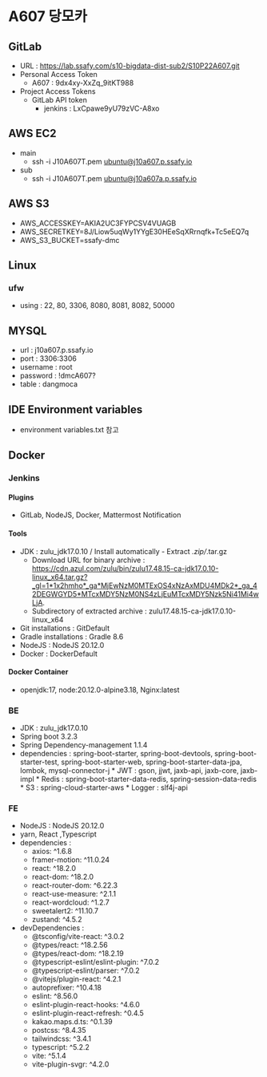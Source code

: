 # A607 당모카

## GitLab
* URL : https://lab.ssafy.com/s10-bigdata-dist-sub2/S10P22A607.git
* Personal Access Token
	* A607 : 9dx4xy-XxZq_9itKT988
* Project Access Tokens
	* GitLab API token
		* jenkins : LxCpawe9yU79zVC-A8xo
## AWS EC2
* main
	* ssh -i J10A607T.pem ubuntu@j10a607.p.ssafy.io
* sub
	* ssh -i J10A607T.pem ubuntu@j10a607a.p.ssafy.io
## AWS S3
* AWS_ACCESSKEY=AKIA2UC3FYPCSV4VUAGB
* AWS_SECRETKEY=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
* AWS_S3_BUCKET=ssafy-dmc

## Linux
### ufw
* using : 22, 80, 3306, 8080, 8081, 8082, 50000

## MYSQL
* url : j10a607.p.ssafy.io
* port : 3306:3306
* username : root
* password : !dmcA607?
* table : dangmoca

## IDE Environment variables
* environment variables.txt 참고

## Docker

### Jenkins

#### Plugins
* GitLab, NodeJS, Docker, Mattermost Notification

#### Tools
* JDK : zulu_jdk17.0.10 / Install automatically - Extract *.zip/*.tar.gz
	* Download URL for binary archive : https://cdn.azul.com/zulu/bin/zulu17.48.15-ca-jdk17.0.10-linux_x64.tar.gz?_gl=1*1x2hmho*_ga*MjEwNzM0MTExOS4xNzAxMDU4MDk2*_ga_42DEGWGYD5*MTcxMDY5NzM0NS4zLjEuMTcxMDY5Nzk5Ni41Mi4wLjA.
	* Subdirectory of extracted archive : zulu17.48.15-ca-jdk17.0.10-linux_x64
* Git installations : GitDefault
* Gradle installations : Gradle 8.6
* NodeJS : NodeJS 20.12.0
* Docker : DockerDefault

#### Docker Container
* openjdk:17, node:20.12.0-alpine3.18, Nginx:latest

### BE
* JDK : zulu_jdk17.0.10
* Spring boot 3.2.3
* Spring Dependency-management 1.1.4
* dependencies : spring-boot-starter, spring-boot-devtools, spring-boot-starter-test, spring-boot-starter-web, spring-boot-starter-data-jpa, lombok, mysql-connector-j
		* JWT : gson, jjwt, jaxb-api, jaxb-core, jaxb-impl
		* Redis : spring-boot-starter-data-redis, spring-session-data-redis 
		* S3 : spring-cloud-starter-aws
		* Logger : slf4j-api

### FE
* NodeJS : NodeJS 20.12.0
* yarn, React ,Typescript
* dependencies : 
	* axios: ^1.6.8
	* framer-motion: ^11.0.24
	* react: ^18.2.0
	* react-dom: ^18.2.0
	* react-router-dom: ^6.22.3
	* react-use-measure: ^2.1.1
	* react-wordcloud: ^1.2.7
	* sweetalert2: ^11.10.7
	* zustand: ^4.5.2
* devDependencies : 
	* @tsconfig/vite-react: ^3.0.2
	* @types/react: ^18.2.56
	* @types/react-dom: ^18.2.19
	* @typescript-eslint/eslint-plugin: ^7.0.2
	* @typescript-eslint/parser: ^7.0.2
	* @vitejs/plugin-react: ^4.2.1
	* autoprefixer: ^10.4.18
	* eslint: ^8.56.0
	* eslint-plugin-react-hooks: ^4.6.0
	* eslint-plugin-react-refresh: ^0.4.5
	* kakao.maps.d.ts: ^0.1.39
	* postcss: ^8.4.35
	* tailwindcss: ^3.4.1
	* typescript: ^5.2.2
	* vite: ^5.1.4
	* vite-plugin-svgr: ^4.2.0